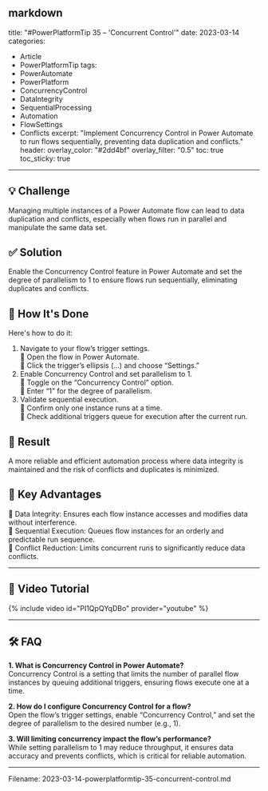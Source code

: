 markdown
---
title: "#PowerPlatformTip 35 – 'Concurrent Control'"
date: 2023-03-14
categories:
  - Article
  - PowerPlatformTip
tags:
  - PowerAutomate
  - PowerPlatform
  - ConcurrencyControl
  - DataIntegrity
  - SequentialProcessing
  - Automation
  - FlowSettings
  - Conflicts
excerpt: "Implement Concurrency Control in Power Automate to run flows sequentially, preventing data duplication and conflicts."
header:
  overlay_color: "#2dd4bf"
  overlay_filter: "0.5"
toc: true
toc_sticky: true
---

## 💡 Challenge
Managing multiple instances of a Power Automate flow can lead to data duplication and conflicts, especially when flows run in parallel and manipulate the same data set.

## ✅ Solution
Enable the Concurrency Control feature in Power Automate and set the degree of parallelism to 1 to ensure flows run sequentially, eliminating duplicates and conflicts.

## 🔧 How It's Done
Here's how to do it:
1. Navigate to your flow’s trigger settings.  
   🔸 Open the flow in Power Automate.  
   🔸 Click the trigger’s ellipsis (…) and choose “Settings.”
2. Enable Concurrency Control and set parallelism to 1.  
   🔸 Toggle on the “Concurrency Control” option.  
   🔸 Enter “1” for the degree of parallelism.
3. Validate sequential execution.  
   🔸 Confirm only one instance runs at a time.  
   🔸 Check additional triggers queue for execution after the current run.

## 🎉 Result
A more reliable and efficient automation process where data integrity is maintained and the risk of conflicts and duplicates is minimized.

## 🌟 Key Advantages
🔸 Data Integrity: Ensures each flow instance accesses and modifies data without interference.  
🔸 Sequential Execution: Queues flow instances for an orderly and predictable run sequence.  
🔸 Conflict Reduction: Limits concurrent runs to significantly reduce data conflicts.

---

## 🎥 Video Tutorial
{% include video id="PI1QpQYqDBo" provider="youtube" %}

---

## 🛠️ FAQ
**1. What is Concurrency Control in Power Automate?**  
Concurrency Control is a setting that limits the number of parallel flow instances by queuing additional triggers, ensuring flows execute one at a time.

**2. How do I configure Concurrency Control for a flow?**  
Open the flow’s trigger settings, enable “Concurrency Control,” and set the degree of parallelism to the desired number (e.g., 1).

**3. Will limiting concurrency impact the flow’s performance?**  
While setting parallelism to 1 may reduce throughput, it ensures data accuracy and prevents conflicts, which is critical for reliable automation.

---


Filename: 2023-03-14-powerplatformtip-35-concurrent-control.md